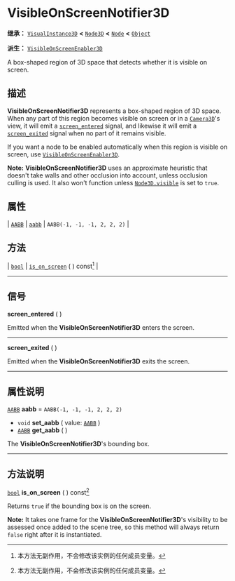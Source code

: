 <!-- ⚠ 请勿编辑本文件 ⚠ -->
<!-- 本文档使用脚本从 WeDot 引擎源码仓库生成。 -->
<!-- 生成脚本：https://github.com/WeDot-Engine/WeDot/tree/4.3/doc/tools/make_md.py； -->
<!-- 原文件：https://github.com/WeDot-Engine/WeDot/tree/4.3/doc/classes/VisibleOnScreenNotifier3D.xml。 -->

<div id="_class_visibleonscreennotifier3d"></div>

# VisibleOnScreenNotifier3D

**继承：** [`VisualInstance3D`](class_visualinstance3d.md) **<** [`Node3D`](class_node3d.md) **<** [`Node`](class_node.md) **<** [`Object`](class_object.md)

**派生：** [`VisibleOnScreenEnabler3D`](class_visibleonscreenenabler3d.md)

A box-shaped region of 3D space that detects whether it is visible on screen.

## 描述

**VisibleOnScreenNotifier3D** represents a box-shaped region of 3D space. When any part of this region becomes visible on screen or in a [`Camera3D`](class_camera3d.md)'s view, it will emit a [`screen_entered`](#class_visibleonscreennotifier3d_signal_screen_entered) signal, and likewise it will emit a [`screen_exited`](#class_visibleonscreennotifier3d_signal_screen_exited) signal when no part of it remains visible.

If you want a node to be enabled automatically when this region is visible on screen, use [`VisibleOnScreenEnabler3D`](class_visibleonscreenenabler3d.md).

 **Note:** **VisibleOnScreenNotifier3D** uses an approximate heuristic that doesn't take walls and other occlusion into account, unless occlusion culling is used. It also won't function unless [`Node3D.visible`](#class_node3d_property_visible) is set to `true`.

## 属性

| [`AABB`](class_aabb.md) | [`aabb`](#class_visibleonscreennotifier3d_property_aabb) | ``AABB(-1, -1, -1, 2, 2, 2)`` |

## 方法

| [`bool`](class_bool.md) | [`is_on_screen`](#class_visibleonscreennotifier3d_method_is_on_screen) ( ) const[^const] |

<!-- rst-class:: classref-section-separator -->

---

## 信号

<div id="_class_class_visibleonscreennotifier3d_signal_screen_entered"></div>

**screen_entered** ( ) <div id="class_visibleonscreennotifier3d_signal_screen_entered"></div>

Emitted when the **VisibleOnScreenNotifier3D** enters the screen.

<!-- rst-class:: classref-item-separator -->

---

<div id="_class_class_visibleonscreennotifier3d_signal_screen_exited"></div>

**screen_exited** ( ) <div id="class_visibleonscreennotifier3d_signal_screen_exited"></div>

Emitted when the **VisibleOnScreenNotifier3D** exits the screen.

<!-- rst-class:: classref-section-separator -->

---

## 属性说明

<div id="_class_visibleonscreennotifier3d_property_aabb"></div>

[`AABB`](class_aabb.md) **aabb** = ``AABB(-1, -1, -1, 2, 2, 2)`` <div id="class_visibleonscreennotifier3d_property_aabb"></div>

- `void` **set_aabb** ( value: [`AABB`](class_aabb.md) )
- [`AABB`](class_aabb.md) **get_aabb** ( )

The **VisibleOnScreenNotifier3D**'s bounding box.

<!-- rst-class:: classref-section-separator -->

---

## 方法说明

<div id="_class_visibleonscreennotifier3d_method_is_on_screen"></div>

[`bool`](class_bool.md) **is_on_screen** ( ) const[^const]<div id="class_visibleonscreennotifier3d_method_is_on_screen"></div>

Returns `true` if the bounding box is on the screen.

 **Note:** It takes one frame for the **VisibleOnScreenNotifier3D**'s visibility to be assessed once added to the scene tree, so this method will always return `false` right after it is instantiated.

[^virtual]: 本方法通常需要用户覆盖才能生效。
[^const]: 本方法无副作用，不会修改该实例的任何成员变量。
[^vararg]: 本方法除了能接受在此处描述的参数外，还能够继续接受任意数量的参数。
[^constructor]: 本方法用于构造某个类型。
[^static]: 调用本方法无需实例，可直接使用类名进行调用。
[^operator]: 本方法描述的是使用本类型作为左操作数的有效运算符。
[^bitfield]: 这个值是由下列位标志构成位掩码的整数。
[^void]: 无返回值。

